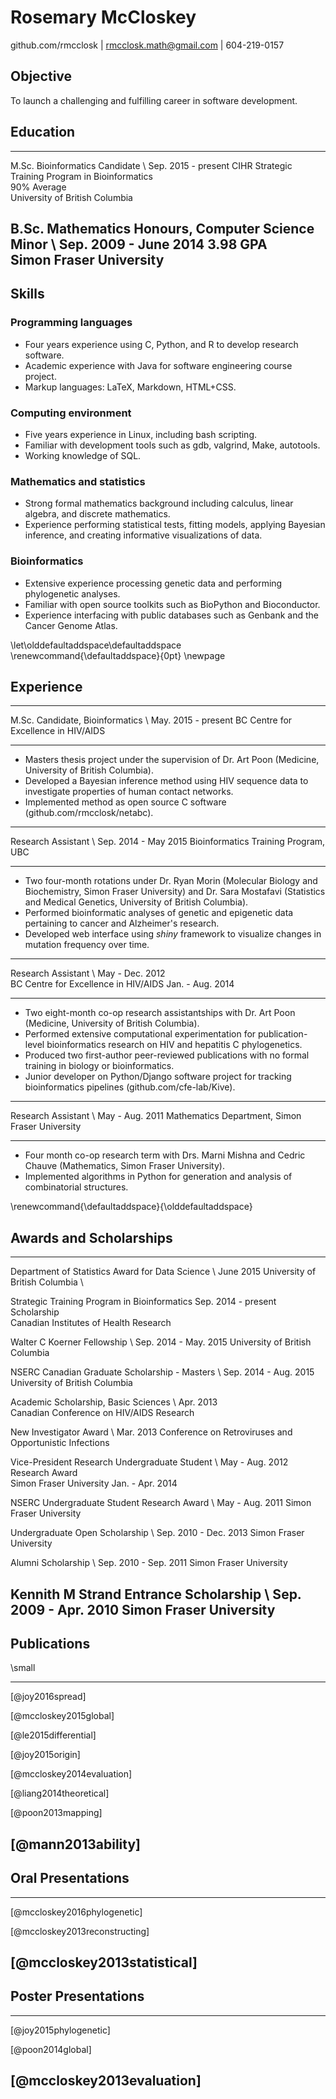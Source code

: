 # Rosemary McCloskey

github.com/rmcclosk | rmcclosk.math@gmail.com | 604-219-0157

## Objective

To launch a challenging and fulfilling career in software development.

## Education

------------------------------------------------------- ------------------------
M.Sc. Bioinformatics Candidate \                             Sep. 2015 - present
CIHR Strategic Training Program in Bioinformatics \
90\% Average \
University of British Columbia 

B.Sc. Mathematics Honours, Computer Science Minor \        Sep. 2009 - June 2014
3.98 GPA \
Simon Fraser University
--------------------------------------------------------------------------------

## Skills

### Programming languages

  - Four years experience using C, Python, and R to develop research software.
  - Academic experience with Java for software engineering course project.
  - Markup languages: LaTeX, Markdown, HTML+CSS.

### Computing environment

  - Five years experience in Linux, including bash scripting.
  - Familiar with development tools such as gdb, valgrind, Make, autotools.
  - Working knowledge of SQL.

### Mathematics and statistics

  - Strong formal mathematics background including calculus, linear algebra,
    and discrete mathematics.
  - Experience performing statistical tests, fitting models, applying Bayesian
    inference, and creating informative visualizations of data.

### Bioinformatics

  - Extensive experience processing genetic data and performing phylogenetic
    analyses.
  - Familiar with open source toolkits such as BioPython and Bioconductor.
  - Experience interfacing with public databases such as Genbank and the Cancer
    Genome Atlas.

\let\olddefaultaddspace\defaultaddspace
\renewcommand{\defaultaddspace}{0pt}
\newpage

## Experience

--------------------------------------------------------- ----------------------
M.Sc. Candidate, Bioinformatics \                            May. 2015 - present
BC Centre for Excellence in HIV/AIDS                                         

--------------------------------------------------------------------------------
                                                                                             
- Masters thesis project under the supervision of Dr. Art Poon (Medicine,
  University of British Columbia).
- Developed a Bayesian inference method using HIV sequence data to investigate
  properties of human contact networks.
- Implemented method as open source C software (github.com/rmcclosk/netabc).

--------------------------------------------------------- ----------------------
Research Assistant \                                        Sep. 2014 - May 2015
Bioinformatics Training Program, UBC                        

--------------------------------------------------------------------------------

- Two four-month rotations under Dr. Ryan Morin (Molecular Biology and
  Biochemistry, Simon Fraser University) and Dr. Sara Mostafavi (Statistics and
  Medical Genetics, University of British Columbia).
- Performed bioinformatic analyses of genetic and epigenetic data pertaining to
  cancer and Alzheimer's research.
- Developed web interface using *shiny* framework to visualize changes in
  mutation frequency over time.

--------------------------------------------------------- ----------------------
Research Assistant \                                           May - Dec. 2012 \
BC Centre for Excellence in HIV/AIDS                            Jan. - Aug. 2014

--------------------------------------------------------------------------------

- Two eight-month co-op research assistantships with Dr. Art Poon (Medicine,
  University of British Columbia).
- Performed extensive computational experimentation for publication-level
  bioinformatics research on HIV and hepatitis C phylogenetics.
- Produced two first-author peer-reviewed publications with no formal training
  in biology or bioinformatics.
- Junior developer on Python/Django software project for tracking
  bioinformatics pipelines (github.com/cfe-lab/Kive).

--------------------------------------------------------- ----------------------
Research Assistant \                                             May - Aug. 2011
Mathematics Department, Simon Fraser University

--------------------------------------------------------------------------------

- Four month co-op research term with Drs. Marni Mishna and Cedric Chauve
  (Mathematics, Simon Fraser University).
- Implemented algorithms in Python for generation and analysis of combinatorial
  structures.

\renewcommand{\defaultaddspace}{\olddefaultaddspace}
## Awards and Scholarships

------------------------------------------------------ -------------------------
Department of Statistics Award for Data Science \                      June 2015
University of British Columbia \

Strategic Training Program in Bioinformatics                 Sep. 2014 - present 
    Scholarship \
Canadian Institutes of Health Research

Walter C Koerner Fellowship \                              Sep. 2014 - May. 2015 
University of British Columbia

NSERC Canadian Graduate Scholarship - Masters \            Sep. 2014 - Aug. 2015 
University of British Columbia

Academic Scholarship, Basic Sciences \                                 Apr. 2013   
Canadian Conference on HIV/AIDS Research

New Investigator Award \                                               Mar. 2013 
Conference on Retroviruses and Opportunistic 
    Infections

Vice-President Research Undergraduate Student \                  May - Aug. 2012
    Research Award \
Simon Fraser University                                         Jan. - Apr. 2014

NSERC Undergraduate Student Research Award \                     May - Aug. 2011
Simon Fraser University

Undergraduate Open Scholarship \                           Sep. 2010 - Dec. 2013
Simon Fraser University

Alumni Scholarship \                                       Sep. 2010 - Sep. 2011
Simon Fraser University

Kennith M Strand Entrance Scholarship \                    Sep. 2009 - Apr. 2010
Simon Fraser University
--------------------------------------------------------------------------------

## Publications
\small

--------------------------------------------------------------------------------
[@joy2016spread]

[@mccloskey2015global]

[@le2015differential]

[@joy2015origin]

[@mccloskey2014evaluation]

[@liang2014theoretical]

[@poon2013mapping]

[@mann2013ability]
--------------------------------------------------------------------------------

## Oral Presentations

--------------------------------------------------------------------------------
[@mccloskey2016phylogenetic]

[@mccloskey2013reconstructing]

[@mccloskey2013statistical]
--------------------------------------------------------------------------------

## Poster Presentations

--------------------------------------------------------------------------------
[@joy2015phylogenetic]

[@poon2014global]

[@mccloskey2013evaluation]
--------------------------------------------------------------------------------
